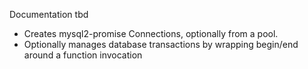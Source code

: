 Documentation tbd

- Creates mysql2-promise Connections, optionally from a pool.
- Optionally manages database transactions by wrapping begin/end around a function invocation
